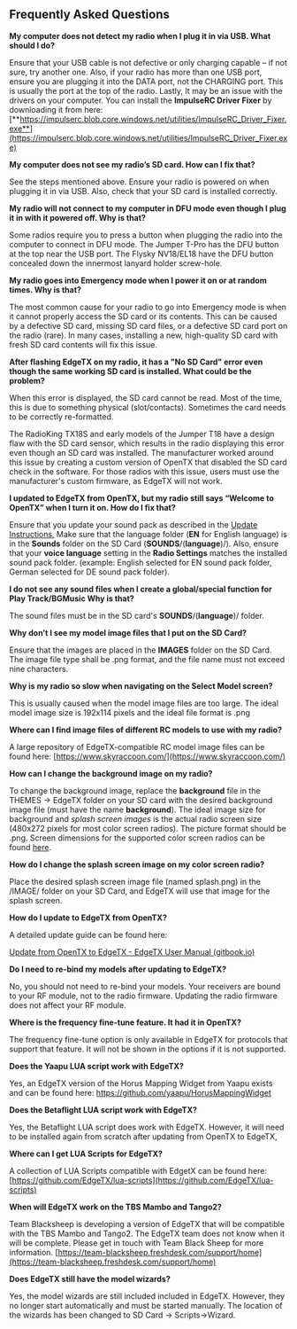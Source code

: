 ## Frequently Asked Questions

**My computer does not detect my radio when I plug it in via USB. What should I do?**

Ensure that your USB cable is not defective or only charging capable – if not sure, try another one. Also, if your radio has more than one USB port, ensure you are plugging it into the DATA port, not the CHARGING port. This is usually the port at the top of the radio. Lastly, It may be an issue with the drivers on your computer. You can install the **ImpulseRC Driver Fixer** by downloading it from here:  [**https://impulserc.blob.core.windows.net/utilities/ImpulseRC_Driver_Fixer.exe**](https://impulserc.blob.core.windows.net/utilities/ImpulseRC_Driver_Fixer.exe)

**My computer does not see my radio’s SD card. How can I fix that?**

See the steps mentioned above. Ensure your radio is powered on when plugging it in via USB. Also, check that your SD card is installed correctly.

**My radio will not connect to my computer in DFU mode even though I plug it in with it powered off. Why is that?**

Some radios require you to press a button when plugging the radio into the computer to connect in DFU mode. The Jumper T-Pro has the DFU button at the top near the USB port. The Flysky NV18/EL18 have the DFU button concealed down the innermost lanyard holder screw-hole.

**My radio goes into Emergency mode when I power it on or at random times. Why is that?**

The most common cause for your radio to go into Emergency mode is when it cannot properly access the SD card or its contents. This can be caused by a defective SD card, missing SD card files, or a defective SD card port on the radio (rare). In many cases, installing a new, high-quality SD card with fresh SD card contents will fix this issue.

**After flashing EdgeTX on my radio, it has a "No SD Card" error even though the same working SD card is installed. What could be the problem?**

When this error is displayed, the SD card cannot be read. Most of the time, this is due to something physical (slot/contacts). Sometimes the card needs to be correctly re-formatted.

The RadioKing TX18S and early models of the Jumper T18 have a design flaw with the SD card sensor, which results in the radio displaying this error even though an SD card was installed. The manufacturer worked around this issue by creating a custom version of OpenTX that disabled the SD card check in the software. For those radios with this issue, users must use the manufacturer's custom firmware, as EdgeTX will not work.

**I updated to EdgeTX from OpenTX, but my radio still says “Welcome to OpenTX” when I turn it on. How do I fix that?**

Ensure that you update your sound pack as described in the [Update Instructions.](https://github.com/EdgeTX/edgetx.github.io/wiki/EdgeTX-Installation-Guide) Make sure that the language folder (**EN** for English language) is in the **Sounds** folder on the SD Card (**SOUNDS**/(**language**)/). Also, ensure that your **voice language** setting in the **Radio Settings** matches the installed sound pack folder. (example: English selected for EN sound pack folder, German selected for DE sound pack folder).

**I do not see any sound files when I create a global/special function for Play Track/BGMusic Why is that?**

The sound files must be in the SD card's **SOUNDS**/(**language**)/ folder.

**Why don’t I see my model image files that I put on the SD Card?**

Ensure that the images are placed in the **IMAGES** folder on the SD Card. The image file type shall be .png format, and the file name must not exceed nine characters.

**Why is my radio so slow when navigating on the Select Model screen?**

This is usually caused when the model image files are too large. The ideal model image size is 192x114 pixels and the ideal file format is .png

**Where can I find image files of different RC models to use with my radio?**

A large repository of EdgeTX-compatible RC model image files can be found here: [https://www.skyraccoon.com/](https://www.skyraccoon.com/)

**How can I change the background image on my radio?**

To change the background image, replace the **background** file in the THEMES -> EdgeTX folder on your SD card with the desired background image file (must have the name **background**). The ideal image size for background and _splash screen images_ is the actual radio screen size (480x272 pixels for most color screen radios). The picture format should be .png. Screen dimensions for the supported color screen radios can be found [here](https://github.com/EdgeTX/edgetx-sdcard).

**How do I change the splash screen image on my color screen radio?**

Place the desired splash screen image file (named splash.png) in the /IMAGE/ folder on your SD Card, and EdgeTX will use that image for the splash screen.

**How do I update to EdgeTX from OpenTX?**

A detailed update guide can be found here:

[Update from OpenTX to EdgeTX - EdgeTX User Manual (gitbook.io)](https://edgetx.gitbook.io/edgetx-user-manual/edgetx-how-to/update-from-opentx-to-edgetx)

**Do I need to re-bind my models after updating to EdgeTX?**

No, you should not need to re-bind your models. Your receivers are bound to your RF module, not to the radio firmware. Updating the radio firmware does not affect your RF module.

**Where is the frequency fine-tune feature. It had it in OpenTX?**

The frequency fine-tune option is only available in EdgeTX for protocols that support that feature. It will not be shown in the options if it is not supported.

**Does the Yaapu LUA script work with EdgeTX?**

Yes, an EdgeTX version of the Horus Mapping Widget from Yaapu exists and can be found here: https://github.com/yaapu/HorusMappingWidget

**Does the Betaflight LUA script work with EdgeTX?**

Yes, the Betaflight LUA script does work with EdgeTX. However, it will need to be installed again from scratch after updating from OpenTX to EdgeTX,

**Where can I get LUA Scripts for EdgeTX?**

A collection of LUA Scripts compatible with EdgetX can be found here: [https://github.com/EdgeTX/lua-scripts](https://github.com/EdgeTX/lua-scripts)

**When will EdgeTX work on the TBS Mambo and Tango2?**

Team Blacksheep is developing a version of EdgeTX that will be compatible with the TBS Mambo and Tango2. The EdgeTX team does not know when it will be complete. Please get in touch with Team Black Sheep for more information. [https://team-blacksheep.freshdesk.com/support/home](https://team-blacksheep.freshdesk.com/support/home)

**Does EdgeTX still have the model wizards?**

Yes, the model wizards are still included included in EdgeTX. However, they no longer start automatically and must be started manually. The location of the wizards has been changed to SD Card -> Scripts->Wizard.
